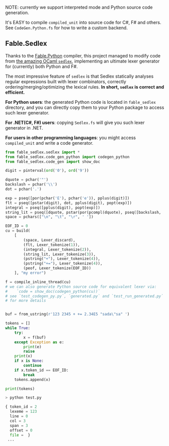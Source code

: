 NOTE: currently we support interpreted mode and Python source code generation.

It's EASY to compile `compiled_unit` into source code for C\#, F\# and others. See `CodeGen.Python.fs` for how to write a custom backend.

## Fable.Sedlex

Thanks to the [Fable.Python](https://github.com/fable-compiler/Fable.Python) compiler, this project managed to modify code from [the amazing OCaml `sedlex`](https://github.com/ocaml-community/sedlex/blob/master/src/syntax), implementing an ultimate lexer generator for (currently) both Python and F\#.

The most impressive feature of `sedlex` is that Sedlex statically analyses regular expressions built with lexer combinators, correctly ordering/merging/optimizing the lexical rules. **In short, `sedlex` is correct and efficient.**

**For Python users**: the generated Python code is located in `fable_sedlex` directory, and you can directly copy them to your Python package to access such lexer generator. 

**For .NET(C\#, F\#) users**: copying `Sedlex.fs` will give you such lexer generator in .NET.

**For users in other programming languages**: you might access `compiled_unit` and write a code generator.

```python
from fable_sedlex.sedlex import *
from fable_sedlex.code_gen_python import codegen_python
from fable_sedlex.code_gen import show_doc

digit = pinterval(ord('0'), ord('9'))

dquote = pchar('"')
backslash = pchar('\\')
dot = pchar('.')

exp = pseq([por(pchar('E'), pchar('e')), pplus(digit)])
flt = pseq([pstar(digit), dot, pplus(digit), popt(exp)])
integral = pseq([pplus(digit), popt(exp)])
string_lit = pseq([dquote, pstar(por(pcompl(dquote), pseq([backslash,  pany]))), dquote])
space = pchars(["\n", "\t", "\r", ' '])

EOF_ID = 0
cu = build(
    [
        (space, Lexer_discard),
        (flt, Lexer_tokenize(1)),
        (integral, Lexer_tokenize(2)),
        (string_lit, Lexer_tokenize(3)),
        (pstring("+"), Lexer_tokenize(4)),
        (pstring("+="), Lexer_tokenize(4)),
        (peof, Lexer_tokenize(EOF_ID))
    ], "my error")

f = compile_inline_thread(cu)
# we can also generate Python source code for equivalent lexer via:
#    `code = show_doc(codegen_python(cu))`
# see `test_codegen_py.py`, `generated.py` and `test_run_generated.py` 
# for more details


buf = from_ustring(r'123 2345 + += 2.34E5 "sada\"sa" ')

tokens = []
while True:
    try:
        x = f(buf)
    except Exception as e:
        print(e)
        raise
    print(x)
    if x is None:
        continue
    if x.token_id == EOF_ID:
        break
    tokens.append(x)

print(tokens)

> python test.py

{ token_id = 2
  lexeme = 123
  line = 0
  col = 3
  span = 3
  offset = 0
  file =  }
 ...

```